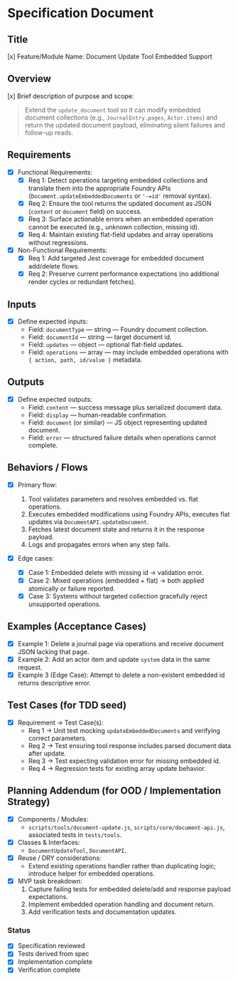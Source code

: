 # Specification Document

## Title
[x] Feature/Module Name: Document Update Tool Embedded Support

## Overview
[x] Brief description of purpose and scope:  
> Extend the `update_document` tool so it can modify embedded document collections (e.g., `JournalEntry.pages`, `Actor.items`) and return the updated document payload, eliminating silent failures and follow-up reads.

## Requirements
- [x] Functional Requirements:  
  - [x] Req 1: Detect operations targeting embedded collections and translate them into the appropriate Foundry APIs (`Document.updateEmbeddedDocuments` or `'-=id'` removal syntax).  
  - [x] Req 2: Ensure the tool returns the updated document as JSON (`content` or `document` field) on success.  
  - [x] Req 3: Surface actionable errors when an embedded operation cannot be executed (e.g., unknown collection, missing id).  
  - [x] Req 4: Maintain existing flat-field updates and array operations without regressions.

- [x] Non-Functional Requirements:  
  - [x] Req 1: Add targeted Jest coverage for embedded document add/delete flows.  
  - [x] Req 2: Preserve current performance expectations (no additional render cycles or redundant fetches).

## Inputs
- [x] Define expected inputs:  
  - Field: `documentType` — string — Foundry document collection.  
  - Field: `documentId` — string — target document id.  
  - Field: `updates` — object — optional flat-field updates.  
  - Field: `operations` — array — may include embedded operations with `{ action, path, id/value }` metadata.

## Outputs
- [x] Define expected outputs:  
  - Field: `content` — success message plus serialized document data.  
  - Field: `display` — human-readable confirmation.  
  - Field: `document` (or similar) — JS object representing updated document.  
  - Field: `error` — structured failure details when operations cannot complete.

## Behaviors / Flows
- [x] Primary flow:  
  1. Tool validates parameters and resolves embedded vs. flat operations.  
  2. Executes embedded modifications using Foundry APIs, executes flat updates via `DocumentAPI.updateDocument`.  
  3. Fetches latest document state and returns it in the response payload.  
  4. Logs and propagates errors when any step fails.  

- [x] Edge cases:  
  - [x] Case 1: Embedded delete with missing id → validation error.  
  - [x] Case 2: Mixed operations (embedded + flat) → both applied atomically or failure reported.  
  - [x] Case 3: Systems without targeted collection gracefully reject unsupported operations.

## Examples (Acceptance Cases)
- [x] Example 1: Delete a journal page via operations and receive document JSON lacking that page.  
- [x] Example 2: Add an actor item and update `system` data in the same request.  
- [x] Example 3 (Edge Case): Attempt to delete a non-existent embedded id returns descriptive error.

## Test Cases (for TDD seed)
- [x] Requirement → Test Case(s):  
  - Req 1 → Unit test mocking `updateEmbeddedDocuments` and verifying correct parameters.  
  - Req 2 → Test ensuring tool response includes parsed document data after update.  
  - Req 3 → Test expecting validation error for missing embedded id.  
  - Req 4 → Regression tests for existing array update behavior.

## Planning Addendum (for OOD / Implementation Strategy)
- [x] Components / Modules:  
  - `scripts/tools/document-update.js`, `scripts/core/document-api.js`, associated tests in `tests/tools`.  
- [x] Classes & Interfaces:  
  - `DocumentUpdateTool`, `DocumentAPI`.  
- [x] Reuse / DRY considerations:  
  - Extend existing operations handler rather than duplicating logic; introduce helper for embedded operations.  
- [x] MVP task breakdown:  
  1. Capture failing tests for embedded delete/add and response payload expectations.  
  2. Implement embedded operation handling and document return.  
  3. Add verification tests and documentation updates.

### Status
- [x] Specification reviewed  
- [x] Tests derived from spec  
- [x] Implementation complete  
- [x] Verification complete  
